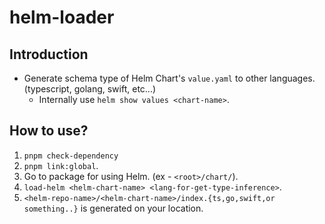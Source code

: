 # helm-loader

## Introduction

- Generate schema type of Helm Chart's `value.yaml` to other languages.(typescript, golang, swift, etc...)
  - Internally use `helm show values <chart-name>`.

## How to use?

1. `pnpm check-dependency`
2. `pnpm link:global`.
3. Go to package for using Helm. (ex - `<root>/chart/`).
4. `load-helm <helm-chart-name> <lang-for-get-type-inference>`.
5. `<helm-repo-name>/<helm-chart-name>/index.{ts,go,swift,or something..}` is generated on your location.
